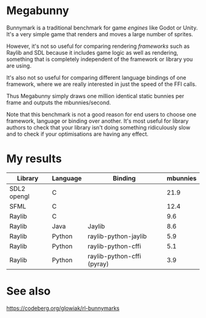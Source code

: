 # Megabunny

Bunnymark is a traditional benchmark for game *engines* like Godot or Unity.
It's a very simple game that renders and moves a large number of
sprites.

However, it's not so useful for comparing rendering *frameworks* such as Raylib and SDL because it includes game logic
as well as rendering, something that is completely independent of the framework or library you are using.

It's also not so useful for comparing different language bindings of one framework, where we are really interested
in just the speed of the FFI calls.

Thus Megabunny simply draws one million identical static bunnies per frame and outputs the mbunnies/second.

Note that this benchmark is not a good reason for end users to choose one framework, language or binding over another.
It's most useful for library authors to check that your library isn't doing something ridiculously slow
and to check if your optimisations are having any effect.

# My results

Library | Language | Binding    | mbunnies 
--- | --- |------------|------------
SDL2 opengl | C | | 21.9
SFML | C | | 12.4
Raylib | C | | 9.6 |
Raylib | Java | Jaylib | 8.6
Raylib | Python | raylib-python-jaylib | 5.9
Raylib | Python | raylib-python-cffi | 5.1
Raylib | Python | raylib-python-cffi (pyray) | 3.9




# See also

https://codeberg.org/glowiak/rl-bunnymarks